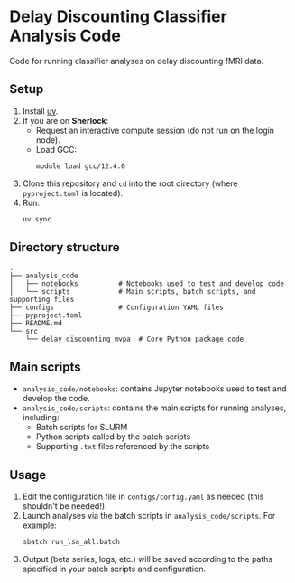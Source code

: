 # Delay Discounting Classifier Analysis Code

Code for running classifier analyses on delay discounting fMRI data.

## Setup

1. Install [uv](https://github.com/astral-sh/uv).
2. If you are on **Sherlock**:
   - Request an interactive compute session (do not run on the login node).
   - Load GCC:
     ```bash
     module load gcc/12.4.0
     ```
3. Clone this repository and `cd` into the root directory (where `pyproject.toml` is located).
4. Run:
   ```bash
   uv sync
   ```

## Directory structure

```
.
├── analysis_code
│   ├── notebooks          # Notebooks used to test and develop code
│   └── scripts            # Main scripts, batch scripts, and supporting files
├── configs                # Configuration YAML files
├── pyproject.toml
├── README.md
└── src
    └── delay_discounting_mvpa  # Core Python package code
```

## Main scripts

- `analysis_code/notebooks`: contains Jupyter notebooks used to test and develop the code.
- `analysis_code/scripts`: contains the main scripts for running analyses, including:
  - Batch scripts for SLURM
  - Python scripts called by the batch scripts
  - Supporting `.txt` files referenced by the scripts

## Usage

1. Edit the configuration file in `configs/config.yaml` as needed (this shouldn't be needed!).
2. Launch analyses via the batch scripts in `analysis_code/scripts`. For example:
   ```bash
   sbatch run_lsa_all.batch
   ```
3. Output (beta series, logs, etc.) will be saved according to the paths specified in your batch scripts and configuration.
